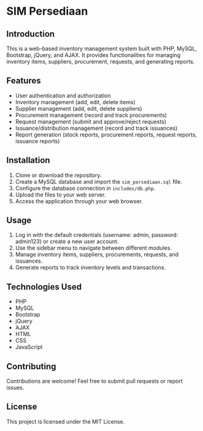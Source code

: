 # SIM Persediaan

## Introduction

This is a web-based inventory management system built with PHP, MySQL, Bootstrap, jQuery, and AJAX. It provides functionalities for managing inventory items, suppliers, procurement, requests, and generating reports.

## Features

* User authentication and authorization
* Inventory management (add, edit, delete items)
* Supplier management (add, edit, delete suppliers)
* Procurement management (record and track procurements)
* Request management (submit and approve/reject requests)
* Issuance/distribution management (record and track issuances)
* Report generation (stock reports, procurement reports, request reports, issuance reports)

## Installation

1. Clone or download the repository.
2. Create a MySQL database and import the `sim_persediaan.sql` file.
3. Configure the database connection in `includes/db.php`.
4. Upload the files to your web server.
5. Access the application through your web browser.

## Usage

1. Log in with the default credentials (username: admin, password: admin123) or create a new user account.
2. Use the sidebar menu to navigate between different modules.
3. Manage inventory items, suppliers, procurements, requests, and issuances.
4. Generate reports to track inventory levels and transactions.

## Technologies Used

* PHP
* MySQL
* Bootstrap
* jQuery
* AJAX
* HTML
* CSS
* JavaScript

## Contributing

Contributions are welcome! Feel free to submit pull requests or report issues.

## License

This project is licensed under the MIT License.